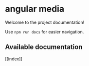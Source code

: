 # angular media

Welcome to the project documentation!

Use `npm run docs` for easier navigation.

## Available documentation

[[index]]
